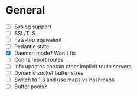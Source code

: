 

# General

- [ ] Syslog support
- [ ] SSL/TLS
- [ ] nats-top equivalent
- [ ] Pedantic state
- [X] Daemon mode? Won't fix
- [ ] Connz report routes
- [ ] Info updates contain other implicit route servers
- [ ] Dynamic socket buffer sizes
- [ ] Switch to 1.3 and use maps vs hashmaps
- [ ] Buffer pools?
